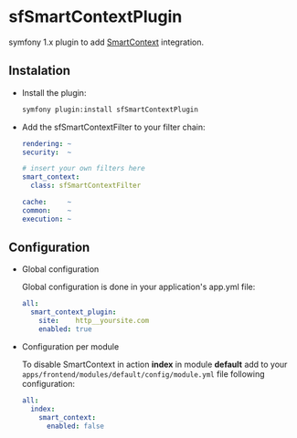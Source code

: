 # sfSmartContextPlugin

symfony 1.x plugin to add [SmartContext](http://www.smartcontext.pl/) integration.

## Instalation

  * Install the plugin:

    ~~~sh
    symfony plugin:install sfSmartContextPlugin
    ~~~

  * Add the sfSmartContextFilter to your filter chain:

    ~~~yaml
    rendering: ~
    security:  ~

    # insert your own filters here
    smart_context:
      class: sfSmartContextFilter

    cache:     ~
    common:    ~
    execution: ~
    ~~~

## Configuration

  * Global configuration

    Global configuration is done in your application's app.yml file:

    ~~~yaml
    all:
      smart_context_plugin:
        site:    http__yoursite.com
        enabled: true
    ~~~

  * Configuration per module

    To disable SmartContext in action **index** in module **default** add to your  ``apps/frontend/modules/default/config/module.yml`` file following configuration:

    ~~~yaml
    all:
      index:
        smart_context:
          enabled: false
    ~~~
